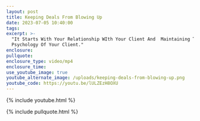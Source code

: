 ```yaml
---
layout: post
title: Keeping Deals From Blowing Up
date: 2023-07-05 10:40:00
tags:
excerpt: >-
  "It Starts With Your Relationship WIth Your Client And  Maintaining The
  Psychology Of Your Client."
enclosure:
pullquote:
enclosure_type: video/mp4
enclosure_time:
use_youtube_image: true
youtube_alternate_image: /uploads/keeping-deals-from-blowing-up.png
youtube_code: https://youtu.be/lULZEzH8OXU
---
```

{% include youtube.html %}

{% include pullquote.html %}
